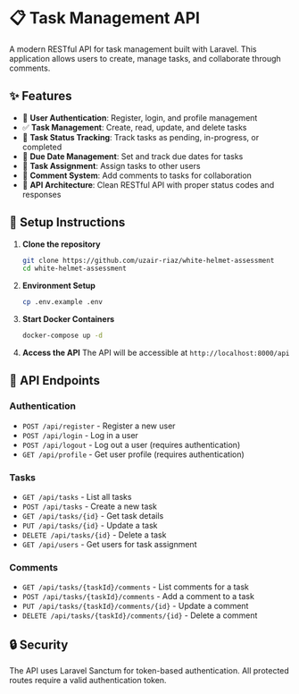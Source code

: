 # 📋 Task Management API

A modern RESTful API for task management built with Laravel. This application allows users to create, manage tasks, and collaborate through comments.

## ✨ Features

- 🔐 **User Authentication**: Register, login, and profile management
- ✅ **Task Management**: Create, read, update, and delete tasks
- 🔄 **Task Status Tracking**: Track tasks as pending, in-progress, or completed
- 📅 **Due Date Management**: Set and track due dates for tasks
- 👥 **Task Assignment**: Assign tasks to other users
- 💬 **Comment System**: Add comments to tasks for collaboration
- 🚀 **API Architecture**: Clean RESTful API with proper status codes and responses

## 🚀 Setup Instructions

1. **Clone the repository**
   ```bash
   git clone https://github.com/uzair-riaz/white-helmet-assessment
   cd white-helmet-assessment
   ```

2. **Environment Setup**
   ```bash
   cp .env.example .env
   ```

3. **Start Docker Containers**
   ```bash
   docker-compose up -d
   ```

4. **Access the API**
   The API will be accessible at `http://localhost:8000/api`

## 🔌 API Endpoints

### Authentication
- `POST /api/register` - Register a new user
- `POST /api/login` - Log in a user
- `POST /api/logout` - Log out a user (requires authentication)
- `GET /api/profile` - Get user profile (requires authentication)

### Tasks
- `GET /api/tasks` - List all tasks
- `POST /api/tasks` - Create a new task
- `GET /api/tasks/{id}` - Get task details
- `PUT /api/tasks/{id}` - Update a task
- `DELETE /api/tasks/{id}` - Delete a task
- `GET /api/users` - Get users for task assignment

### Comments
- `GET /api/tasks/{taskId}/comments` - List comments for a task
- `POST /api/tasks/{taskId}/comments` - Add a comment to a task
- `PUT /api/tasks/{taskId}/comments/{id}` - Update a comment
- `DELETE /api/tasks/{taskId}/comments/{id}` - Delete a comment

## 🔒 Security

The API uses Laravel Sanctum for token-based authentication. All protected routes require a valid authentication token.
